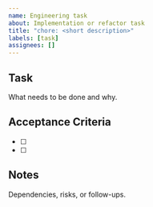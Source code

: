 ```yaml
---
name: Engineering task
about: Implementation or refactor task
title: "chore: <short description>"
labels: [task]
assignees: []
---
```


## Task
What needs to be done and why.

## Acceptance Criteria
- [ ] 
- [ ] 

## Notes
Dependencies, risks, or follow-ups.

